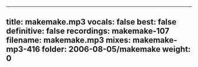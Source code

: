 
---
title: makemake.mp3
vocals: false
best: false
definitive: false
recordings: makemake-107
filename: makemake.mp3
mixes: makemake-mp3-416
folder: 2006-08-05/makemake
weight: 0
---
